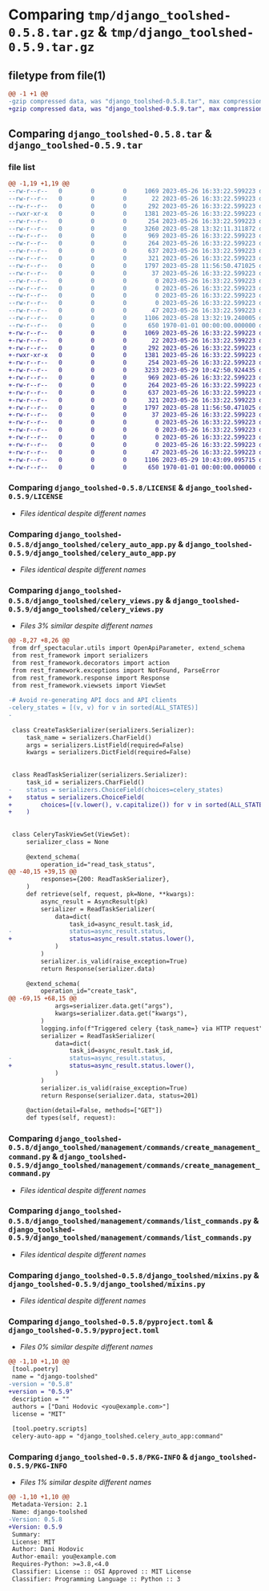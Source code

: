 # Comparing `tmp/django_toolshed-0.5.8.tar.gz` & `tmp/django_toolshed-0.5.9.tar.gz`

## filetype from file(1)

```diff
@@ -1 +1 @@
-gzip compressed data, was "django_toolshed-0.5.8.tar", max compression
+gzip compressed data, was "django_toolshed-0.5.9.tar", max compression
```

## Comparing `django_toolshed-0.5.8.tar` & `django_toolshed-0.5.9.tar`

### file list

```diff
@@ -1,19 +1,19 @@
--rw-r--r--   0        0        0     1069 2023-05-26 16:33:22.599223 django_toolshed-0.5.8/LICENSE
--rw-r--r--   0        0        0       22 2023-05-26 16:33:22.599223 django_toolshed-0.5.8/django_toolshed/__init__.py
--rw-r--r--   0        0        0      292 2023-05-26 16:33:22.599223 django_toolshed-0.5.8/django_toolshed/apps.py
--rwxr-xr-x   0        0        0     1381 2023-05-26 16:33:22.599223 django_toolshed-0.5.8/django_toolshed/celery_auto_app.py
--rw-r--r--   0        0        0      254 2023-05-26 16:33:22.599223 django_toolshed-0.5.8/django_toolshed/celery_urls.py
--rw-r--r--   0        0        0     3260 2023-05-28 13:32:11.311872 django_toolshed-0.5.8/django_toolshed/celery_views.py
--rw-r--r--   0        0        0      969 2023-05-26 16:33:22.599223 django_toolshed-0.5.8/django_toolshed/management/commands/create_management_command.py
--rw-r--r--   0        0        0      264 2023-05-26 16:33:22.599223 django_toolshed-0.5.8/django_toolshed/management/commands/list_apps.py
--rw-r--r--   0        0        0      637 2023-05-26 16:33:22.599223 django_toolshed-0.5.8/django_toolshed/management/commands/list_commands.py
--rw-r--r--   0        0        0      321 2023-05-26 16:33:22.599223 django_toolshed-0.5.8/django_toolshed/management/commands/list_users.py
--rw-r--r--   0        0        0     1797 2023-05-28 11:56:50.471025 django_toolshed-0.5.8/django_toolshed/mixins.py
--rw-r--r--   0        0        0       37 2023-05-26 16:33:22.599223 django_toolshed-0.5.8/django_toolshed/signals.py
--rw-r--r--   0        0        0        0 2023-05-26 16:33:22.599223 django_toolshed-0.5.8/django_toolshed/static/django_toolshed/css/.gitkeep
--rw-r--r--   0        0        0        0 2023-05-26 16:33:22.599223 django_toolshed-0.5.8/django_toolshed/static/django_toolshed/images/.gitkeep
--rw-r--r--   0        0        0        0 2023-05-26 16:33:22.599223 django_toolshed-0.5.8/django_toolshed/static/django_toolshed/js/.gitkeep
--rw-r--r--   0        0        0        0 2023-05-26 16:33:22.599223 django_toolshed-0.5.8/django_toolshed/templates/django_toolshed/.gitkeep
--rw-r--r--   0        0        0       47 2023-05-26 16:33:22.599223 django_toolshed-0.5.8/django_toolshed/urls.py
--rw-r--r--   0        0        0     1106 2023-05-28 13:32:19.240005 django_toolshed-0.5.8/pyproject.toml
--rw-r--r--   0        0        0      650 1970-01-01 00:00:00.000000 django_toolshed-0.5.8/PKG-INFO
+-rw-r--r--   0        0        0     1069 2023-05-26 16:33:22.599223 django_toolshed-0.5.9/LICENSE
+-rw-r--r--   0        0        0       22 2023-05-26 16:33:22.599223 django_toolshed-0.5.9/django_toolshed/__init__.py
+-rw-r--r--   0        0        0      292 2023-05-26 16:33:22.599223 django_toolshed-0.5.9/django_toolshed/apps.py
+-rwxr-xr-x   0        0        0     1381 2023-05-26 16:33:22.599223 django_toolshed-0.5.9/django_toolshed/celery_auto_app.py
+-rw-r--r--   0        0        0      254 2023-05-26 16:33:22.599223 django_toolshed-0.5.9/django_toolshed/celery_urls.py
+-rw-r--r--   0        0        0     3233 2023-05-29 10:42:50.924435 django_toolshed-0.5.9/django_toolshed/celery_views.py
+-rw-r--r--   0        0        0      969 2023-05-26 16:33:22.599223 django_toolshed-0.5.9/django_toolshed/management/commands/create_management_command.py
+-rw-r--r--   0        0        0      264 2023-05-26 16:33:22.599223 django_toolshed-0.5.9/django_toolshed/management/commands/list_apps.py
+-rw-r--r--   0        0        0      637 2023-05-26 16:33:22.599223 django_toolshed-0.5.9/django_toolshed/management/commands/list_commands.py
+-rw-r--r--   0        0        0      321 2023-05-26 16:33:22.599223 django_toolshed-0.5.9/django_toolshed/management/commands/list_users.py
+-rw-r--r--   0        0        0     1797 2023-05-28 11:56:50.471025 django_toolshed-0.5.9/django_toolshed/mixins.py
+-rw-r--r--   0        0        0       37 2023-05-26 16:33:22.599223 django_toolshed-0.5.9/django_toolshed/signals.py
+-rw-r--r--   0        0        0        0 2023-05-26 16:33:22.599223 django_toolshed-0.5.9/django_toolshed/static/django_toolshed/css/.gitkeep
+-rw-r--r--   0        0        0        0 2023-05-26 16:33:22.599223 django_toolshed-0.5.9/django_toolshed/static/django_toolshed/images/.gitkeep
+-rw-r--r--   0        0        0        0 2023-05-26 16:33:22.599223 django_toolshed-0.5.9/django_toolshed/static/django_toolshed/js/.gitkeep
+-rw-r--r--   0        0        0        0 2023-05-26 16:33:22.599223 django_toolshed-0.5.9/django_toolshed/templates/django_toolshed/.gitkeep
+-rw-r--r--   0        0        0       47 2023-05-26 16:33:22.599223 django_toolshed-0.5.9/django_toolshed/urls.py
+-rw-r--r--   0        0        0     1106 2023-05-29 10:43:09.095715 django_toolshed-0.5.9/pyproject.toml
+-rw-r--r--   0        0        0      650 1970-01-01 00:00:00.000000 django_toolshed-0.5.9/PKG-INFO
```

### Comparing `django_toolshed-0.5.8/LICENSE` & `django_toolshed-0.5.9/LICENSE`

 * *Files identical despite different names*

### Comparing `django_toolshed-0.5.8/django_toolshed/celery_auto_app.py` & `django_toolshed-0.5.9/django_toolshed/celery_auto_app.py`

 * *Files identical despite different names*

### Comparing `django_toolshed-0.5.8/django_toolshed/celery_views.py` & `django_toolshed-0.5.9/django_toolshed/celery_views.py`

 * *Files 3% similar despite different names*

```diff
@@ -8,27 +8,26 @@
 from drf_spectacular.utils import OpenApiParameter, extend_schema
 from rest_framework import serializers
 from rest_framework.decorators import action
 from rest_framework.exceptions import NotFound, ParseError
 from rest_framework.response import Response
 from rest_framework.viewsets import ViewSet
 
-# Avoid re-generating API docs and API clients
-celery_states = [(v, v) for v in sorted(ALL_STATES)]
-
 
 class CreateTaskSerializer(serializers.Serializer):
     task_name = serializers.CharField()
     args = serializers.ListField(required=False)
     kwargs = serializers.DictField(required=False)
 
 
 class ReadTaskSerializer(serializers.Serializer):
     task_id = serializers.CharField()
-    status = serializers.ChoiceField(choices=celery_states)
+    status = serializers.ChoiceField(
+        choices=[(v.lower(), v.capitalize()) for v in sorted(ALL_STATES)]
+    )
 
 
 class CeleryTaskViewSet(ViewSet):
     serializer_class = None
 
     @extend_schema(
         operation_id="read_task_status",
@@ -40,15 +39,15 @@
         responses={200: ReadTaskSerializer},
     )
     def retrieve(self, request, pk=None, **kwargs):
         async_result = AsyncResult(pk)
         serializer = ReadTaskSerializer(
             data=dict(
                 task_id=async_result.task_id,
-                status=async_result.status,
+                status=async_result.status.lower(),
             )
         )
         serializer.is_valid(raise_exception=True)
         return Response(serializer.data)
 
     @extend_schema(
         operation_id="create_task",
@@ -69,15 +68,15 @@
             args=serializer.data.get("args"),
             kwargs=serializer.data.get("kwargs"),
         )
         logging.info(f"Triggered celery {task_name=} via HTTP request")
         serializer = ReadTaskSerializer(
             data=dict(
                 task_id=async_result.task_id,
-                status=async_result.status,
+                status=async_result.status.lower(),
             )
         )
         serializer.is_valid(raise_exception=True)
         return Response(serializer.data, status=201)
 
     @action(detail=False, methods=["GET"])
     def types(self, request):
```

### Comparing `django_toolshed-0.5.8/django_toolshed/management/commands/create_management_command.py` & `django_toolshed-0.5.9/django_toolshed/management/commands/create_management_command.py`

 * *Files identical despite different names*

### Comparing `django_toolshed-0.5.8/django_toolshed/management/commands/list_commands.py` & `django_toolshed-0.5.9/django_toolshed/management/commands/list_commands.py`

 * *Files identical despite different names*

### Comparing `django_toolshed-0.5.8/django_toolshed/mixins.py` & `django_toolshed-0.5.9/django_toolshed/mixins.py`

 * *Files identical despite different names*

### Comparing `django_toolshed-0.5.8/pyproject.toml` & `django_toolshed-0.5.9/pyproject.toml`

 * *Files 0% similar despite different names*

```diff
@@ -1,10 +1,10 @@
 [tool.poetry]
 name = "django-toolshed"
-version = "0.5.8"
+version = "0.5.9"
 description = ""
 authors = ["Dani Hodovic <you@example.com>"]
 license = "MIT"
 
 [tool.poetry.scripts]
 celery-auto-app = "django_toolshed.celery_auto_app:command"
```

### Comparing `django_toolshed-0.5.8/PKG-INFO` & `django_toolshed-0.5.9/PKG-INFO`

 * *Files 1% similar despite different names*

```diff
@@ -1,10 +1,10 @@
 Metadata-Version: 2.1
 Name: django-toolshed
-Version: 0.5.8
+Version: 0.5.9
 Summary: 
 License: MIT
 Author: Dani Hodovic
 Author-email: you@example.com
 Requires-Python: >=3.8,<4.0
 Classifier: License :: OSI Approved :: MIT License
 Classifier: Programming Language :: Python :: 3
```

